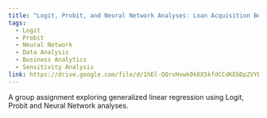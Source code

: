 ```yaml
---
title: "Logit, Probit, and Neural Network Analyses: Loan Acquisition Behavior"
tags:
  - Logit
  - Probit
  - Neural Network
  - Data Analysis
  - Business Analytics
  - Sensitivity Analysis
link: https://drive.google.com/file/d/1hEl-QQrvHvwk0k6X5kfdCCdKEbDpZVYB/view?usp=sharing
---
```

A group assignment exploring generalized linear regression using Logit, Probit and Neural Network analyses.
